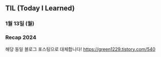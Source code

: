 ## TIL (Today I Learned)

### 1월 13일 (월)    
### Recap 2024
해당 동일 블로그 포스팅으로 대체합니다!
https://green1229.tistory.com/540   
